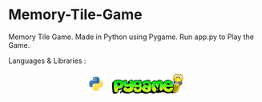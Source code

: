 # Memory-Tile-Game
Memory Tile Game. Made in Python using Pygame. 
Run app.py to Play the Game.

Languages & Libraries : 
<p align="center">
<img src="https://raw.githubusercontent.com/github/explore/80688e429a7d4ef2fca1e82350fe8e3517d3494d/topics/python/python.png" alt="Python" height="40" style="vertical-align:top; margin:4px">
<img src="https://github.com/pygame/pygame/blob/main/docs/reST/_static/pygame_logo.svg" alt="VS Code" height="40" style="vertical-align:top; margin:4px">
</p>
